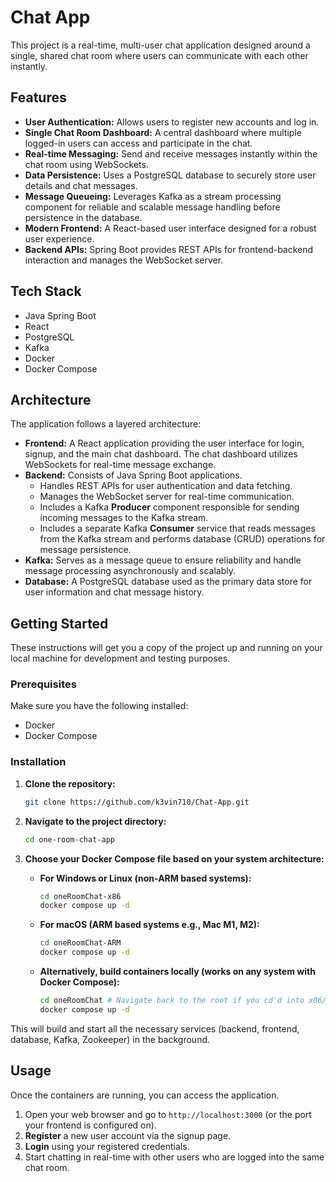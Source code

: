 # Chat App

This project is a real-time, multi-user chat application designed around a single, shared chat room where users can communicate with each other instantly.

## Features

* **User Authentication:** Allows users to register new accounts and log in.
* **Single Chat Room Dashboard:** A central dashboard where multiple logged-in users can access and participate in the chat.
* **Real-time Messaging:** Send and receive messages instantly within the chat room using WebSockets.
* **Data Persistence:** Uses a PostgreSQL database to securely store user details and chat messages.
* **Message Queueing:** Leverages Kafka as a stream processing component for reliable and scalable message handling before persistence in the database.
* **Modern Frontend:** A React-based user interface designed for a robust user experience.
* **Backend APIs:** Spring Boot provides REST APIs for frontend-backend interaction and manages the WebSocket server.

## Tech Stack

* Java Spring Boot
* React
* PostgreSQL
* Kafka
* Docker
* Docker Compose

## Architecture

The application follows a layered architecture:

* **Frontend:** A React application providing the user interface for login, signup, and the main chat dashboard. The chat dashboard utilizes WebSockets for real-time message exchange.
* **Backend:** Consists of Java Spring Boot applications.
    * Handles REST APIs for user authentication and data fetching.
    * Manages the WebSocket server for real-time communication.
    * Includes a Kafka **Producer** component responsible for sending incoming messages to the Kafka stream.
    * Includes a separate Kafka **Consumer** service that reads messages from the Kafka stream and performs database (CRUD) operations for message persistence.
* **Kafka:** Serves as a message queue to ensure reliability and handle message processing asynchronously and scalably.
* **Database:** A PostgreSQL database used as the primary data store for user information and chat message history.

## Getting Started

These instructions will get you a copy of the project up and running on your local machine for development and testing purposes.

### Prerequisites

Make sure you have the following installed:

* Docker
* Docker Compose

### Installation

1.  **Clone the repository:**

    ```bash
    git clone https://github.com/k3vin710/Chat-App.git
    ```

2.  **Navigate to the project directory:**

    ```bash
    cd one-room-chat-app
    ```

3.  **Choose your Docker Compose file based on your system architecture:**

    * **For Windows or Linux (non-ARM based systems):**

        ```bash
        cd oneRoomChat-x86
        docker compose up -d
        ```

    * **For macOS (ARM based systems e.g., Mac M1, M2):**

        ```bash
        cd oneRoomChat-ARM
        docker compose up -d
        ```

    * **Alternatively, build containers locally (works on any system with Docker Compose):**

        ```bash
        cd oneRoomChat # Navigate back to the root if you cd'd into x86/ARM
        docker compose up -d
        ```

This will build and start all the necessary services (backend, frontend, database, Kafka, Zookeeper) in the background.

## Usage

Once the containers are running, you can access the application.

1.  Open your web browser and go to `http://localhost:3000` (or the port your frontend is configured on).
2.  **Register** a new user account via the signup page.
3.  **Login** using your registered credentials.
4.  Start chatting in real-time with other users who are logged into the same chat room.
